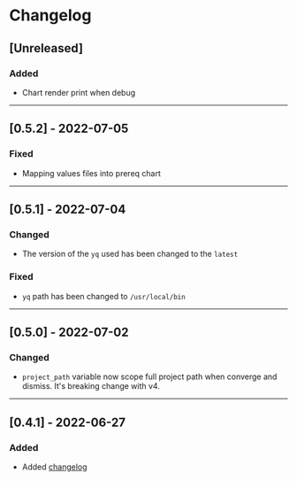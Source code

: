 # Changelog

## [Unreleased]
### Added
* Chart render print when debug
---
## [0.5.2] - 2022-07-05
### Fixed
* Mapping values files into prereq chart
---
## [0.5.1] - 2022-07-04
### Changed
* The version of the `yq` used has been changed to the `latest`

### Fixed
* `yq` path has been changed to `/usr/local/bin`
---
## [0.5.0] - 2022-07-02
### Changed
* `project_path` variable now scope full project path when converge and dismiss. It's breaking change with v4.
---
## [0.4.1] - 2022-06-27
### Added
* Added [changelog](./CHANGELOG.md)